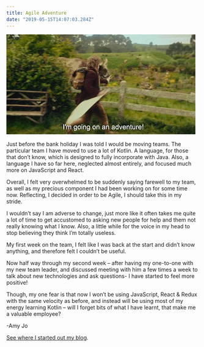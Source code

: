 ```yaml
---
title: Agile Adventure
date: "2019-05-15T14:07:03.284Z"
---
```


![The Hobbit](./hobbit.gif)

Just before the bank holiday I was told I would be moving teams. The particular team I have moved to use a lot of Kotlin. A language, for those that don’t know, which is designed to fully incorporate with Java. Also, a language I have so far here, neglected almost entirely, and focused much more on JavaScript and React.

Overall, I felt very overwhelmed to be suddenly saying farewell to my team, as well as my precious component I had been working on for some time now. Reflecting, I decided in order to be Agile, I should take this in my stride.

I wouldn’t say I am adverse to change, just more like it often takes me quite a lot of time to get accustomed to asking new people for help and them not really knowing what I know. Also, a little while for the voice in my head to stop believing they think I’m totally useless.

My first week on the team, I felt like I was back at the start and didn’t know anything, and therefore felt I couldn’t be useful.

Now half way through my second week – after having my one-to-one with my new team leader, and discussed meeting with him a few times a week to talk about new technologies and ask questions- I have started to feel more positive!

Though, my one fear is that now I won’t be using JavaScript, React & Redux with the same velocity as before, and instead will be using most of my energy learning Kotlin – will I forget bits of what I have learnt, that make me a valuable employee?

-Amy Jo

[See where I started out my blog](https://amyjorumi.home.blog/).

